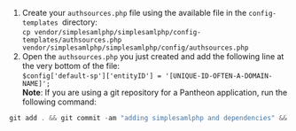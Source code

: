 1. Create your `authsources.php` file using the available file in the `config-templates `directory:  
`cp vendor/simplesamlphp/simplesamlphp/config-templates/authsources.php vendor/simplesamlphp/simplesamlphp/config/authsources.php`
2. Open the `authsources.php` you just created and add the following line at the very bottom of the file:  
`$config['default-sp']['entityID'] = '[UNIQUE-ID-OFTEN-A-DOMAIN-NAME]';`  
**Note**: If you are using a git repository for a Pantheon application, run the following command:  
```php  
git add . && git commit -am "adding simplesamlphp and dependencies" && git push  
```